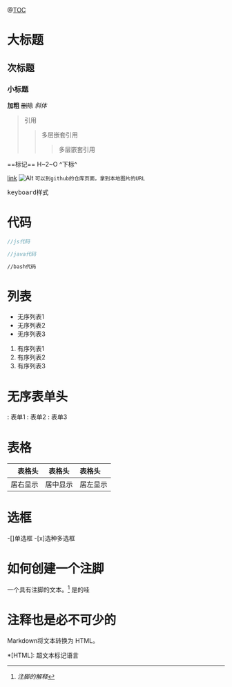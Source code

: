 @[TOC](主题)

# 大标题

## 次标题

### 小标题

**加粗**
~~删除~~
*斜体*
> 引用
>> 多层嵌套引用
>>> 多层嵌套引用

==标记==
H~2~O
^下标^

[link](http://链接)
![Alt](http://图片) ```可以到github的仓库页面，拿到本地图片的URL```

<kbd>keyboard样式</kbd>

# 代码
```javascript
//js代码
```

```java
//java代码
```

```bash
//bash代码
```
# 列表
- 无序列表1
- 无序列表2
- 无序列表3

1. 有序列表1
2. 有序列表2
3. 有序列表3

# 无序表单头
: 表单1
: 表单2
: 表单3

# 表格
|表格头|表格头|表格头
|-----:|:----:|:-----|
|居右显示|居中显示|居左显示|

# 选框
-[]单选框
-[x]选种多选框


# 如何创建一个注脚

一个具有注脚的文本。[^2] 是的哇

[^2]: *注脚的解释*


#  注释也是必不可少的

Markdown将文本转换为 HTML。

*[HTML]:   超文本标记语言


